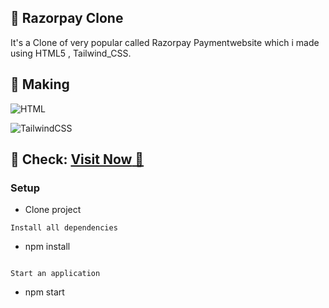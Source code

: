 ## 📌 Razorpay Clone 

It's a  Clone of very popular  called Razorpay Paymentwebsite which i made using HTML5 , Tailwind_CSS.




## 📌 Making

![HTML](https://img.shields.io/badge/html5%20-%23E34F26.svg?&style=for-the-badge&logo=html5&logoColor=white)

![TailwindCSS](https://img.shields.io/badge/tailwindcss-%2338B2AC.svg?style=for-the-badge&logo=tailwind-css&logoColor=white)


## 📌 **Check:** <a href="http://deb-razorpay-clone.netlify.app/">**Visit Now** 🚀</a>


### Setup

- Clone project


```
Install all dependencies

```
- npm install
```

Start an application

```
- npm start
```
